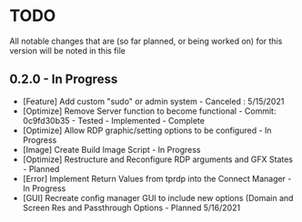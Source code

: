 # TODO

All notable changes that are (so far planned, or being worked on) for this version will be noted in this file

## 0.2.0 - In Progress
- [Feature] Add custom "sudo" or admin system - Canceled : 5/15/2021
- [Optimize] Remove Server function to become functional - Commit: 0c9fd30b35 - Tested - Implemented - Complete
- [Optimize] Allow RDP graphic/setting options to be configured - In Progress
- [Image] Create Build Image Script - In Progress
- [Optimize] Restructure and Reconfigure RDP arguments and GFX States - Planned
- [Error] Implement Return Values from tprdp into the Connect Manager - In Progress
- [GUI] Recreate config manager GUI to include new options (Domain and Screen Res and Passthrough Options - Planned 5/16/2021

